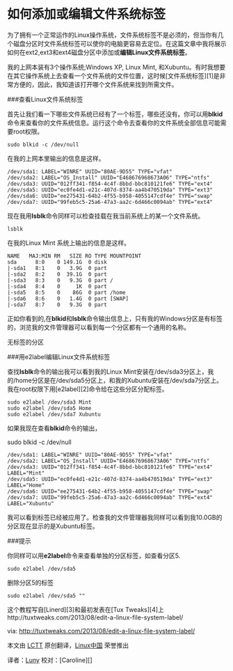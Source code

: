 如何添加或编辑文件系统标签
==========================

为了拥有一个正常运作的Linux操作系统，文件系统标签不是必须的，但当你有几个磁盘分区时文件系统标签可以使你的电脑更容易去定位。在这篇文章中我将展示如何在ext2,ext3和ext4磁盘分区中添加或**编辑Linux文件系统标签**。

我的上网本装有3个操作系统;Windows XP, Linux Mint, 和Xubuntu。有时我想要在其它操作系统上去查看一个文件系统的文件位置，这时候[文件系统标签][1]是非常方便的，因此，我知道该打开哪个文件系统来找到所需文件。

###查看Linux文件系统标签

首先让我们看一下哪些文件系统已经有了一个标签，哪些还没有。你可以用**blkid**命令来查看你的文件系统信息。运行这个命令去查看你的文件系统全部信息可能需要root权限。

	sudo blkid -c /dev/null

在我的上网本里输出的信息是这样。

	/dev/sda1: LABEL="WINRE" UUID="80AE-9D55" TYPE="vfat"
	/dev/sda2: LABEL="OS_Install" UUID="E468676968673A06" TYPE="ntfs"
	/dev/sda3: UUID="012ff341-f854-4c4f-8bbd-bbc810121fe6" TYPE="ext4"
	/dev/sda5: UUID="ec0fe4d1-e21c-407d-8374-aa4b470519da" TYPE="ext3"
	/dev/sda6: UUID="ee275431-64b2-4f55-b958-4055147cdf4e" TYPE="swap"
	/dev/sda7: UUID="99feb5c5-25a6-47a3-aa2c-6d466c0094ab" TYPE="ext4"

现在我用**lsblk**命令同样可以检查挂载在我当前系统上的某一个文件系统。

	lsblk

在我的Linux Mint 系统上输出的信息是这样。

    NAME   MAJ:MIN RM   SIZE RO TYPE MOUNTPOINT
    sda      8:0    0 149.1G  0 disk 
    |-sda1   8:1    0   3.9G  0 part 
    |-sda2   8:2    0  39.1G  0 part 
    |-sda3   8:3    0   9.3G  0 part /
    |-sda4   8:4    0     1K  0 part 
    |-sda5   8:5    0    86G  0 part /home
    |-sda6   8:6    0   1.4G  0 part [SWAP]
    |-sda7   8:7    0   9.3G  0 part

正如你看到的,在**blkid**和**lsblk**命令输出信息上，只有我的Windows分区是有标签的，浏览我的文件管理器可以看到每一个分区都有一个通用的名称。

无标签的分区

###用e2label编辑Linux文件系统标签

查找**lsblk**命令的输出我可以看到我的Linux Mint安装在/dev/sda3分区上，我的/home分区是在/dev/sda5分区上，和我的Xubuntu安装在/dev/sda7分区上。我在root权限下用[e2label][2]命令给在这些分区分配标签。

    sudo e2label /dev/sda3 Mint
    sudo e2label /dev/sda5 Home
    sudo e2label /dev/sda7 Xubuntu

如果我现在查看**blkid**命令的输出，

sudo blkid -c /dev/null

    /dev/sda1: LABEL="WINRE" UUID="80AE-9D55" TYPE="vfat" 
    /dev/sda2: LABEL="OS_Install" UUID="E468676968673A06" TYPE="ntfs" 
    /dev/sda3: UUID="012ff341-f854-4c4f-8bbd-bbc810121fe6" TYPE="ext4" LABEL="Mint" 
    /dev/sda5: UUID="ec0fe4d1-e21c-407d-8374-aa4b470519da" TYPE="ext3" LABEL="Home" 
    /dev/sda6: UUID="ee275431-64b2-4f55-b958-4055147cdf4e" TYPE="swap" 
    /dev/sda7: UUID="99feb5c5-25a6-47a3-aa2c-6d466c0094ab" TYPE="ext4" LABEL="Xubuntu"

我可以看到标签已经被应用了。检查我的文件管理器我同样可以看到我10.0GB的分区现在显示的是Xubuntu标签。

###提示

你同样可以用**e2label**命令来查看单独的分区标签，如查看分区5.

	sudo e2label /dev/sda5

删除分区5的标签

	sudo e2label /dev/sda5 ""

这个教程写自[Linerd][3]和最初发表在[Tux Tweaks][4]上http://tuxtweaks.com/2013/08/edit-a-linux-file-system-label/

via: http://tuxtweaks.com/2013/08/edit-a-linux-file-system-label/

本文由 [LCTT][] 原创翻译，[Linux中国][] 荣誉推出

译者：[Luny][] 校对：[Caroline][]


[LCTT]:https://github.com/LCTT/TranslateProject
[Linux中国]:http://linux.cn/portal.php
[Luny]:http://linux.cn/space/14455/
[校对者ID]:http://linux.cn/space/校对者ID
